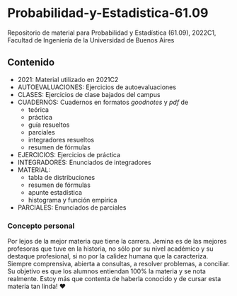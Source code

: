 # Probabilidad-y-Estadistica-61.09
Repositorio de material para Probabilidad y Estadística (61.09), 2022C1, Facultad de Ingeniería de la Universidad de Buenos Aires

## Contenido
- 2021: Material utilizado en 2021C2
- AUTOEVALUACIONES: Ejercicios de autoevaluaciones
- CLASES: Ejercicios de clase bajados del campus
- CUADERNOS: Cuadernos en formatos *goodnotes* y *pdf* de 
    - teórica
    - práctica
    - guía resueltos
    - parciales
    - integradores resueltos
    - resumen de fórmulas
- EJERCICIOS: Ejercicios de práctica
- INTEGRADORES: Enunciados de integradores
- MATERIAL: 
    - tabla de distribuciones
    - resumen de fórmulas
    - apunte estadística
    - histograma y función empírica
- PARCIALES: Enunciados de parciales

### Concepto personal
Por lejos de la mejor materia que tiene la carrera. Jemina es de las mejores profesoras que tuve en la historia, no sólo por su nivel académico y su destaque profesional, si no por la calidez humana que la caracteriza. Siempre comprensiva, abierta a consultas, a resolver problemas, a conciliar. Su objetivo es que los alumnos entiendan 100% la materia y se nota realmente. Estoy más que contenta de haberla conocido y de cursar esta materia tan linda! ❤️